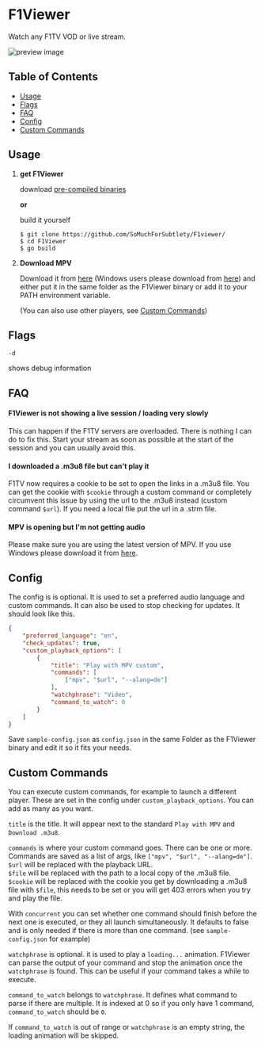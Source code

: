 # F1Viewer

Watch any F1TV VOD or live stream. 

![preview image](https://i.imgur.com/DwHnnK9.png)

## Table of Contents   
* [Usage](#usage)
* [Flags](#flags)
* [FAQ](#faq)
* [Config](#config)
* [Custom Commands](#custom-commands)

## Usage

 1. **get F1Viewer** 

	download [pre-compiled binaries](https://github.com/SoMuchForSubtlety/F1viewer/releases/)

	**or**

	build it yourself
	
	    $ git clone https://github.com/SoMuchForSubtlety/F1viewer/
	    $ cd F1Viewer
	    $ go build
	    
 2. **Download MPV**

	Download it from [here](https://mpv.io/installation/) (Windows users please download from [here](https://sourceforge.net/projects/mpv-player-windows/files/)) and either put it in the same folder as the  F1Viewer binary or add it to your PATH environment variable.
	
	(You can also use other players, see [Custom Commands](#custom-commands)) 

## Flags

    -d
shows debug information

## FAQ
#### F1Viewer is not showing a live session / loading very slowly
This can happen if the F1TV servers are overloaded. There is nothing I can do to fix this.
Start your stream as soon as possible at the start of the session and you can usually avoid this. 
#### I downloaded a .m3u8 file but can't play it
F1TV now requires a cookie to be set to open the links in a .m3u8 file. You can get the cookie with `$cookie` through a custom command or completely circumvent this issue by using the url to the .m3u8 instead (custom command `$url`).
If you need a local file put the url in a .strm file.
#### MPV is opening but I'm not getting audio
Please make sure you are using the latest version of MPV. If you use  Windows  please download it from [here](https://sourceforge.net/projects/mpv-player-windows/files/).

## Config
The config is is optional. It is used to set a preferred audio language and custom commands. It can also be used to stop checking for updates. 
It should look like this.
```json
{
    "preferred_language": "en",
    "check_updates": true,
    "custom_playback_options": [
        {
            "title": "Play with MPV custom",
            "commands": [
                ["mpv", "$url", "--alang=de"]
            ],
            "watchphrase": "Video",
            "command_to_watch": 0
        }
    ]
}
```
Save `sample-config.json` as `config.json` in the same Folder as the F1Viewer binary and edit it so it fits your needs.

## Custom Commands
You can execute custom commands, for example to launch a different player. These are set in the config under `custom_playback_options`. You can add as many as you want. 

`title` is the title. It will appear next to the standard `Play with MPV` and `Download .m3u8`.

`commands` is where your custom command goes. There can be one or more. 
Commands are saved as a list of args, like `["mpv", "$url", "--alang=de"]`.  
`$url` will be replaced with the playback URL.  
`$file` will be replaced with the path to a local copy of the .m3u8 file.  
`$cookie` will be replaced with the cookie you get by downloading a .m3u8 file with `$file`, this needs to be set or you will  get 403 errors when you try and play the file.

With `concurrent` you can set whether one command should finish before the next one is executed, or they all launch simultaneously. It defaults to false and is only needed if there is more than one command. (see `sample-config.json` for example)

`watchphrase` is optional. it is used to play a `loading...` animation. 
F1Viewer can parse the output of your command and stop the animation once the `watchphrase` is found. This can be useful if your command takes a while to execute.

`command_to_watch` belongs to `watchphrase`. It defines what command to parse if there are multiple. It is indexed at 0 so if you only have 1 command, `command_to_watch` should be `0`.

If `command_to_watch` is out of range or `watchphrase` is an empty string, the loading animation will be skipped.
